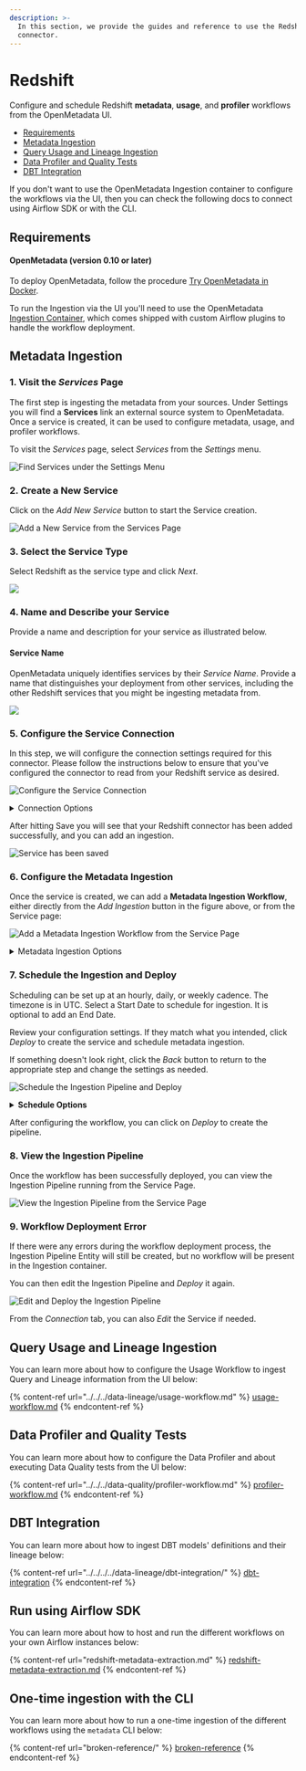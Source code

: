 ```yaml
---
description: >-
  In this section, we provide the guides and reference to use the Redshift
  connector.
---
```


# Redshift

Configure and schedule Redshift **metadata**, **usage**, and **profiler** workflows from the OpenMetadata UI.

* [Requirements](./#requirements)
* [Metadata Ingestion](./#metadata-ingestion)
* [Query Usage and Lineage Ingestion](./#query-usage-and-lineage-ingestion)
* [Data Profiler and Quality Tests](./#data-profiler-and-quality-tests)
* [DBT Integration](./#dbt-integration)

If you don't want to use the OpenMetadata Ingestion container to configure the workflows via the UI, then you can check the following docs to connect using Airflow SDK or with the CLI.

## Requirements

#### **OpenMetadata (version 0.10 or later)**

To deploy OpenMetadata, follow the procedure [Try OpenMetadata in Docker](../../../../overview/run-openmetadata.md).

To run the Ingestion via the UI you'll need to use the OpenMetadata [Ingestion Container](https://hub.docker.com/r/openmetadata/ingestion), which comes shipped with custom Airflow plugins to handle the workflow deployment.

## Metadata Ingestion

### 1. Visit the _Services_ Page

The first step is ingesting the metadata from your sources. Under Settings you will find a **Services** link an external source system to OpenMetadata. Once a service is created, it can be used to configure metadata, usage, and profiler workflows.

To visit the _Services_ page, select _Services_ from the _Settings_ menu.

![Find Services under the Settings Menu](<../../../../.gitbook/assets/image (27).png>)

### 2. Create a New Service

Click on the _Add New Service_ button to start the Service creation.

![Add a New Service from the Services Page](<../../../../.gitbook/assets/image (127).png>)

### 3. Select the Service Type

Select Redshift as the service type and click _Next_.

![](../../../../.gitbook/assets/redshift-create-service.jpg)

### 4. Name and Describe your Service

Provide a name and description for your service as illustrated below.

#### Service Name

OpenMetadata uniquely identifies services by their _Service Name_. Provide a name that distinguishes your deployment from other services, including the other Redshift services that you might be ingesting metadata from.

![](<../../../../.gitbook/assets/create-service (2).jpg>)

### 5. Configure the Service Connection

In this step, we will configure the connection settings required for this connector. Please follow the instructions below to ensure that you've configured the connector to read from your Redshift service as desired.

![Configure the Service Connection](../../../../.gitbook/assets/redshift-connection.jpg)

<details>

<summary>Connection Options</summary>

**Host and Port**

This is the Redshift APIs URL.

**Username**

Specify the User to connect to Redshift. It should have enough privileges to read all the metadata.

**Password (Optional)**

This is the password for connecting to Redshift.

**Database (Optional)**

The database of the data source is an optional parameter, if you would like to restrict the metadata reading to a single database. If left blank, OpenMetadata ingestion attempts to scan all the databases.

**Connection Options (Optional)**

Enter the details for any additional connection options that can be sent to Redshift during the connection. These details must be added as Key-Value pairs.

**Connection Arguments (Optional)**

Enter the details for any additional connection arguments such as security or protocol configs that can be sent to Redshift during the connection. These details must be added as Key-Value pairs.

Here is where we can configure the SSL options. The key should be `sslmode` and accepts the following values:

* `verify-ca`: The Redshift connector will verify that the server is trustworthy by checking the certificate chain up to a trusted certificate authority (CA).
* `verify-full`: The Redshift connector will also verify that the server hostname matches its certificate. The SSL connection will fail if the server certificate cannot be verified. `verify-full` is recommended in most security-sensitive environments.
* `require`: If a root CA file exists, the behavior of `sslmode=require` will be the same as that of `verify-ca`, meaning the server certificate is validated against the CA. Relying on this behavior is discouraged, and applications that need certificate validation should always use `verify-ca` or `verify-full`.

In `verify-full` mode, the cn (Common Name) attribute of the certificate is matched against the hostname. If the cn attribute starts with an asterisk (\*), it will be treated as a wildcard, and will match all characters except a dot (.). This means the certificate will not match subdomains. If the connection is made using an IP address instead of a hostname, the IP address will be matched (without doing any DNS lookups).

You can find more information in the AWS [docs](https://docs.aws.amazon.com/redshift/latest/mgmt/connecting-ssl-support.html).

</details>

After hitting Save you will see that your Redshift connector has been added successfully, and you can add an ingestion.

![Service has been saved](<../../../../.gitbook/assets/image (82).png>)

### 6. Configure the Metadata Ingestion

Once the service is created, we can add a **Metadata Ingestion Workflow**, either directly from the _Add Ingestion_ button in the figure above, or from the Service page:

![Add a Metadata Ingestion Workflow from the Service Page](<../../../../.gitbook/assets/image (116).png>)

<details>

<summary>Metadata Ingestion Options</summary>

**Include (Table Filter Pattern)**

Use table filter patterns to control whether or not to include tables as part of metadata ingestion and data profiling.

Explicitly include tables by adding a list of comma-separated regular expressions to the _Include_ field. OpenMetadata will include all tables with names matching one or more of the supplied regular expressions. All other tables will be excluded. See the figure above for an example.

**Exclude (Table Filter Pattern)**

Explicitly exclude tables by adding a list of comma-separated regular expressions to the _Exclude_ field. OpenMetadata will exclude all tables with names matching one or more of the supplied regular expressions. All other tables will be included. See the figure above for an example.

**Include (Schema Filter Pattern)**

Use schema filter patterns to control whether or not to include schemas as part of metadata ingestion and data profiling.

Explicitly include schemas by adding a list of comma-separated regular expressions to the _Include_ field. OpenMetadata will include all schemas with names matching one or more of the supplied regular expressions. All other schemas will be excluded.

**Exclude (Schema Filter Pattern)**

Explicitly exclude schemas by adding a list of comma-separated regular expressions to the _Exclude_ field. OpenMetadata will exclude all schemas with names matching one or more of the supplied regular expressions. All other schemas will be included.

**Include views (toggle)**

Set the _Include views to_ toggle to the on position to control whether or not to include views as part of metadata ingestion and data profiling.

Explicitly include views by adding the following key-value pair in the `source.config` field of your configuration file.

**Enable data profiler (toggle)**

The data profiler ingests usage information for tables. This enables you to assess the frequency of use, reliability, and other details.

When enabled, the data profiler will run as part of metadata ingestion. Running the data profiler increases the amount of time it takes for metadata ingestion but provides the benefits mentioned above.

Set the _Enable data profiler_ toggle to the on position to enable the data profiler.

**Ingest sample data (toggle)**

Set the _Ingest sample data to_ toggle to the on position to control whether or not to generate sample data to include in table views in the OpenMetadata user interface.

</details>

### 7. Schedule the Ingestion and Deploy

Scheduling can be set up at an hourly, daily, or weekly cadence. The timezone is in UTC. Select a Start Date to schedule for ingestion. It is optional to add an End Date.

Review your configuration settings. If they match what you intended, click _Deploy_ to create the service and schedule metadata ingestion.

If something doesn't look right, click the _Back_ button to return to the appropriate step and change the settings as needed.

![Schedule the Ingestion Pipeline and Deploy](<../../../../.gitbook/assets/image (94).png>)

<details>

<summary><strong>Schedule Options</strong></summary>

**Every**

Use the _Every_ drop-down menu to select the interval at which you want to ingest metadata. Your options are as follows:

* _Hour_: Ingest metadata once per hour
* _Day_: Ingest metadata once per day
* _Week_: Ingest metadata once per week

**Day**

The _Day_ selector is only active when ingesting metadata once per week. Use the _Day_ selector to set the day of the week on which to ingest metadata.

**Minute**

The _Minute_ dropdown is only active when ingesting metadata once per hour. Use the _Minute_ drop-down menu to select the minute of the hour at which to begin ingesting metadata.

**Time**

The _Time_ drop-down menus are active when ingesting metadata either once per day or once per week. Use the time drop-downs to select the time of day at which to begin ingesting metadata.

**Start date (UTC)**

Use the _Start date_ selector to choose the date at which to begin ingesting metadata according to the defined schedule.

**End date (UTC)**

Use the _End date_ selector to choose the date at which to stop ingesting metadata according to the defined schedule. If no end date is set, metadata ingestion will continue according to the defined schedule indefinitely.

</details>

After configuring the workflow, you can click on _Deploy_ to create the pipeline.

### 8. View the Ingestion Pipeline

Once the workflow has been successfully deployed, you can view the Ingestion Pipeline running from the Service Page.

![View the Ingestion Pipeline from the Service Page](<../../../../.gitbook/assets/image (126).png>)

### 9. Workflow Deployment Error

If there were any errors during the workflow deployment process, the Ingestion Pipeline Entity will still be created, but no workflow will be present in the Ingestion container.

You can then edit the Ingestion Pipeline and _Deploy_ it again.

![Edit and Deploy the Ingestion Pipeline](<../../../../.gitbook/assets/image (35).png>)

From the _Connection_ tab, you can also _Edit_ the Service if needed.

## Query Usage and Lineage Ingestion

You can learn more about how to configure the Usage Workflow to ingest Query and Lineage information from the UI below:

{% content-ref url="../../../data-lineage/usage-workflow.md" %}
[usage-workflow.md](../../../data-lineage/usage-workflow.md)
{% endcontent-ref %}

## Data Profiler and Quality Tests

You can learn more about how to configure the Data Profiler and about executing Data Quality tests from the UI below:

{% content-ref url="../../../data-quality/profiler-workflow.md" %}
[profiler-workflow.md](../../../data-quality/profiler-workflow.md)
{% endcontent-ref %}

## DBT Integration

You can learn more about how to ingest DBT models' definitions and their lineage below:

{% content-ref url="../../../../data-lineage/dbt-integration/" %}
[dbt-integration](../../../../data-lineage/dbt-integration/)
{% endcontent-ref %}

## Run using Airflow SDK

You can learn more about how to host and run the different workflows on your own Airflow instances below:

{% content-ref url="redshift-metadata-extraction.md" %}
[redshift-metadata-extraction.md](redshift-metadata-extraction.md)
{% endcontent-ref %}

## One-time ingestion with the CLI

You can learn more about how to run a one-time ingestion of the different workflows using the `metadata` CLI below:

{% content-ref url="broken-reference/" %}
[broken-reference](broken-reference/)
{% endcontent-ref %}
